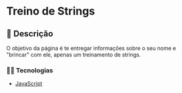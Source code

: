 # Treino de Strings

## 📑 Descrição
O objetivo da página é te entregar informações sobre o seu nome e "brincar" com ele, apenas um treinamento de strings.

### 👨‍💻 Tecnologias
 - [JavaScript](https://www.javascript.com/)
